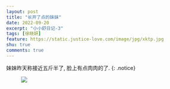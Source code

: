```yaml
---
layout: post
title: "长开了点的妹妹"
date: 2022-09-20
excerpt: "小小舒日记-3"
tags: [徐晓妍]
feature: https://static.justice-love.com/image/jpg/xktp.jpg
shu: true
comments: true
---
```

妹妹昨天称接近五斤半了, 脸上有点肉肉的了.
{: .notice}
<figure>
    <img src="{{ site.staticUrl }}/xiaoxiaoshu/image/panglediandemeimei.jpeg" />
</figure>